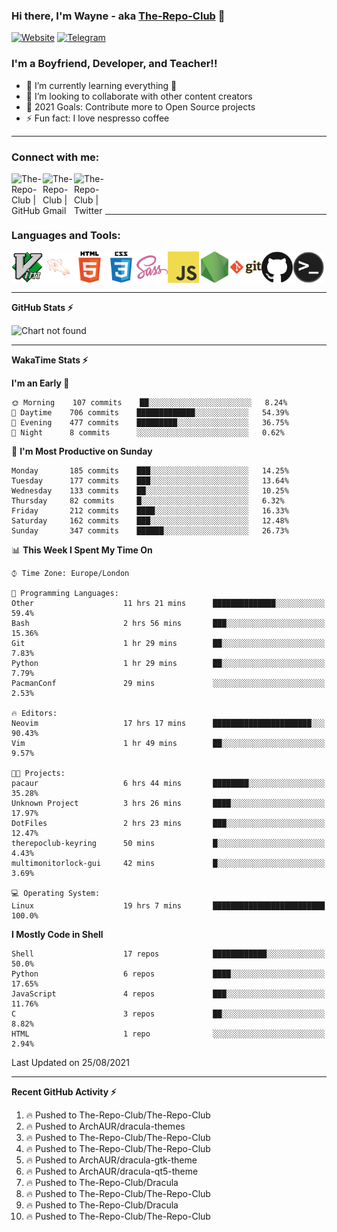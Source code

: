 ### Hi there, I'm Wayne - aka [The-Repo-Club][website] 👋

[![Website](https://img.shields.io/website?label=github.com/The-Repo-Club/&color=orange&style=flat-square&url=https://github.com/The-Repo-Club/)][website]
[![Telegram](https://img.shields.io/badge/Chat%20on-Telegram-orange.svg?color=orange&logo=telegram&style=flat-square)][telegram]

### I'm a Boyfriend, Developer, and Teacher!!

- 🌱 I’m currently learning everything 🤣
- 👯 I’m looking to collaborate with other content creators
- 🥅 2021 Goals: Contribute more to Open Source projects
- ⚡ Fun fact: I love nespresso coffee

---
### Connect with me:

[<img align="left" alt="The-Repo-Club | GitHub" width="50px" src="https://cdn.jsdelivr.net/npm/simple-icons@v3/icons/github.svg" />][website]
[<img align="left" alt="The-Repo-Club | Gmail" width="50px" src="https://cdn.jsdelivr.net/npm/simple-icons@v3/icons/gmail.svg" />][email]
[<img align="left" alt="The-Repo-Club | Twitter" width="50px" src="https://cdn.jsdelivr.net/npm/simple-icons@v3/icons/telegram.svg" />][telegram]

[website]: https://github.com/The-Repo-Club/
[email]: mailto:wayne6324@gmail.com
[telegram]: https://t.me/TheRepoClub

<br />
<br />
<br />

---
### Languages and Tools:

<img align="left" alt="Vim" width="50px" src="https://raw.githubusercontent.com/github/explore/80688e429a7d4ef2fca1e82350fe8e3517d3494d/topics/vim/vim.png" />
<img align="left" alt="Fish" width="50px" src="https://raw.githubusercontent.com/github/explore/80688e429a7d4ef2fca1e82350fe8e3517d3494d/topics/fish/fish.png" />
<img align="left" alt="HTML5" width="50px" src="https://raw.githubusercontent.com/github/explore/80688e429a7d4ef2fca1e82350fe8e3517d3494d/topics/html/html.png" />
<img align="left" alt="CSS3" width="50px" src="https://raw.githubusercontent.com/github/explore/80688e429a7d4ef2fca1e82350fe8e3517d3494d/topics/css/css.png" />
<img align="left" alt="Sass" width="50px" src="https://raw.githubusercontent.com/github/explore/80688e429a7d4ef2fca1e82350fe8e3517d3494d/topics/sass/sass.png" />
<img align="left" alt="JavaScript" width="50px" src="https://raw.githubusercontent.com/github/explore/80688e429a7d4ef2fca1e82350fe8e3517d3494d/topics/javascript/javascript.png" />
<img align="left" alt="Node.js" width="50px" src="https://raw.githubusercontent.com/github/explore/80688e429a7d4ef2fca1e82350fe8e3517d3494d/topics/nodejs/nodejs.png" />
<img align="left" alt="Git" width="50px" src="https://raw.githubusercontent.com/github/explore/80688e429a7d4ef2fca1e82350fe8e3517d3494d/topics/git/git.png" />
<img align="left" alt="GitHub" width="50px" src="https://raw.githubusercontent.com/github/explore/78df643247d429f6cc873026c0622819ad797942/topics/github/github.png" />
<img align="left" alt="Terminal" width="50px" src="https://raw.githubusercontent.com/github/explore/80688e429a7d4ef2fca1e82350fe8e3517d3494d/topics/terminal/terminal.png" />

<br />
<br />
<br />

---

**GitHub Stats ⚡**

![Chart not found](https://github-readme-stats.vercel.app/api?username=The-Repo-Club&theme=tokyonight&show_icons=true&count_private=true&hide_border=true&include_all_commits=true&custom_title=The-Repo-Club%27s+GitHub+Stats)


---

**WakaTime Stats ⚡**

<!--START_SECTION:waka-->
**I'm an Early 🐤** 

```text
🌞 Morning    107 commits    ██░░░░░░░░░░░░░░░░░░░░░░░   8.24% 
🌆 Daytime    706 commits    █████████████░░░░░░░░░░░░   54.39% 
🌃 Evening    477 commits    █████████░░░░░░░░░░░░░░░░   36.75% 
🌙 Night      8 commits      ░░░░░░░░░░░░░░░░░░░░░░░░░   0.62%

```
📅 **I'm Most Productive on Sunday** 

```text
Monday       185 commits    ███░░░░░░░░░░░░░░░░░░░░░░   14.25% 
Tuesday      177 commits    ███░░░░░░░░░░░░░░░░░░░░░░   13.64% 
Wednesday    133 commits    ██░░░░░░░░░░░░░░░░░░░░░░░   10.25% 
Thursday     82 commits     █░░░░░░░░░░░░░░░░░░░░░░░░   6.32% 
Friday       212 commits    ████░░░░░░░░░░░░░░░░░░░░░   16.33% 
Saturday     162 commits    ███░░░░░░░░░░░░░░░░░░░░░░   12.48% 
Sunday       347 commits    ██████░░░░░░░░░░░░░░░░░░░   26.73%

```


📊 **This Week I Spent My Time On** 

```text
⌚︎ Time Zone: Europe/London

💬 Programming Languages: 
Other                    11 hrs 21 mins      ██████████████░░░░░░░░░░░   59.4% 
Bash                     2 hrs 56 mins       ███░░░░░░░░░░░░░░░░░░░░░░   15.36% 
Git                      1 hr 29 mins        ██░░░░░░░░░░░░░░░░░░░░░░░   7.83% 
Python                   1 hr 29 mins        ██░░░░░░░░░░░░░░░░░░░░░░░   7.79% 
PacmanConf               29 mins             ░░░░░░░░░░░░░░░░░░░░░░░░░   2.53%

🔥 Editors: 
Neovim                   17 hrs 17 mins      ██████████████████████░░░   90.43% 
Vim                      1 hr 49 mins        ██░░░░░░░░░░░░░░░░░░░░░░░   9.57%

🐱‍💻 Projects: 
pacaur                   6 hrs 44 mins       ████████░░░░░░░░░░░░░░░░░   35.28% 
Unknown Project          3 hrs 26 mins       ████░░░░░░░░░░░░░░░░░░░░░   17.97% 
DotFiles                 2 hrs 23 mins       ███░░░░░░░░░░░░░░░░░░░░░░   12.47% 
therepoclub-keyring      50 mins             █░░░░░░░░░░░░░░░░░░░░░░░░   4.43% 
multimonitorlock-gui     42 mins             █░░░░░░░░░░░░░░░░░░░░░░░░   3.69%

💻 Operating System: 
Linux                    19 hrs 7 mins       █████████████████████████   100.0%

```

**I Mostly Code in Shell** 

```text
Shell                    17 repos            ████████████░░░░░░░░░░░░░   50.0% 
Python                   6 repos             ████░░░░░░░░░░░░░░░░░░░░░   17.65% 
JavaScript               4 repos             ███░░░░░░░░░░░░░░░░░░░░░░   11.76% 
C                        3 repos             ██░░░░░░░░░░░░░░░░░░░░░░░   8.82% 
HTML                     1 repo              ░░░░░░░░░░░░░░░░░░░░░░░░░   2.94%

```



 Last Updated on 25/08/2021
<!--END_SECTION:waka-->

---

**Recent GitHub Activity :zap:**

<!--START_SECTION:activity-->
1. 🔥 Pushed to The-Repo-Club/The-Repo-Club
2. 🔥 Pushed to ArchAUR/dracula-themes
3. 🔥 Pushed to The-Repo-Club/The-Repo-Club
4. 🔥 Pushed to The-Repo-Club/The-Repo-Club
5. 🔥 Pushed to ArchAUR/dracula-gtk-theme
6. 🔥 Pushed to ArchAUR/dracula-qt5-theme
7. 🔥 Pushed to The-Repo-Club/Dracula
8. 🔥 Pushed to The-Repo-Club/The-Repo-Club
9. 🔥 Pushed to The-Repo-Club/Dracula
10. 🔥 Pushed to The-Repo-Club/The-Repo-Club
<!--END_SECTION:activity-->